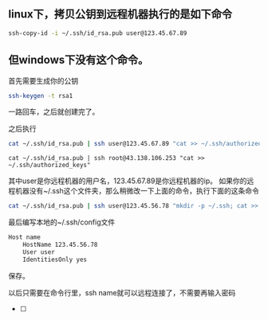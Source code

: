 ## linux下，拷贝公钥到远程机器执行的是如下命令

```bash
ssh-copy-id -i ~/.ssh/id_rsa.pub user@123.45.67.89
```

## 但windows下没有这个命令。

首先需要生成你的公钥

```bash
ssh-keygen -t rsa1
```

一路回车，之后就创建完了。

之后执行

```bash
cat ~/.ssh/id_rsa.pub | ssh user@123.45.67.89 "cat >> ~/.ssh/authorized_keys"
```

```shell
cat ~/.ssh/id_rsa.pub | ssh root@43.138.106.253 "cat >> ~/.ssh/authorized_keys"
```

其中user是你远程机器的用户名，123.45.67.89是你远程机器的ip。
如果你的远程机器没有~/.ssh这个文件夹，那么稍微改一下上面的命令，执行下面的这条命令

```bash
cat ~/.ssh/id_rsa.pub | ssh user@123.45.56.78 "mkdir -p ~/.ssh; cat >> ~/.ssh/authorized_keys"
```

最后编写本地的~/.ssh/config文件

```bash
Host name
    HostName 123.45.56.78
    User user
    IdentitiesOnly yes
```

保存。

以后只需要在命令行里，ssh name就可以远程连接了，不需要再输入密码

* [ ]
